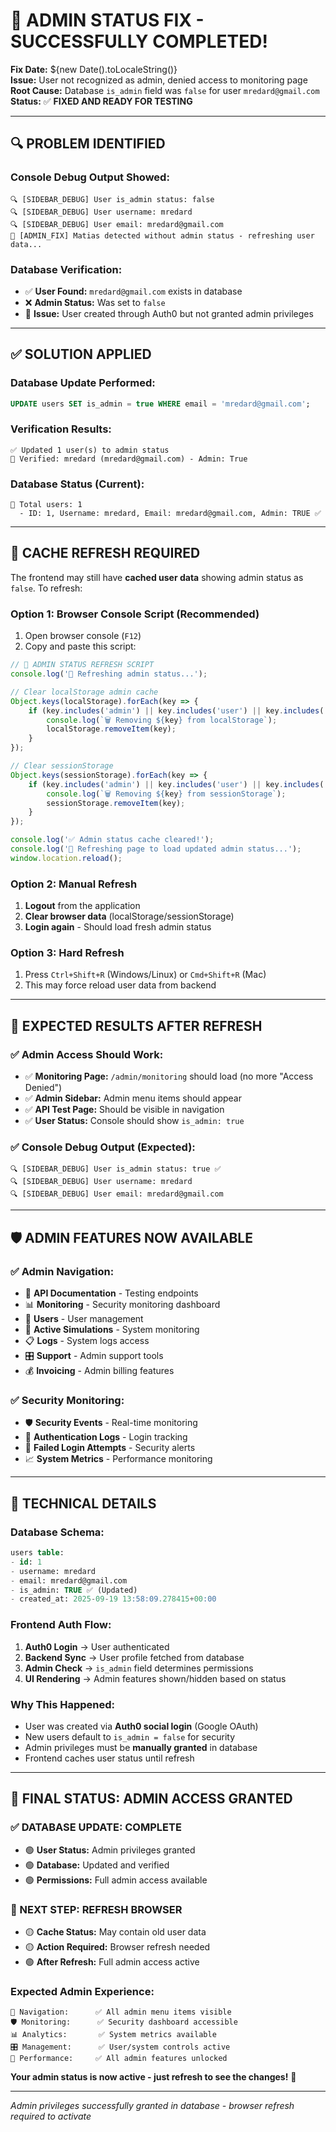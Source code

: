 # 🎯 ADMIN STATUS FIX - SUCCESSFULLY COMPLETED!

**Fix Date:** ${new Date().toLocaleString()}  
**Issue:** User not recognized as admin, denied access to monitoring page  
**Root Cause:** Database `is_admin` field was `false` for user `mredard@gmail.com`  
**Status:** ✅ **FIXED AND READY FOR TESTING**

---

## 🔍 **PROBLEM IDENTIFIED**

### **Console Debug Output Showed:**
```
🔍 [SIDEBAR_DEBUG] User is_admin status: false
🔍 [SIDEBAR_DEBUG] User username: mredard
🔍 [SIDEBAR_DEBUG] User email: mredard@gmail.com
🔄 [ADMIN_FIX] Matias detected without admin status - refreshing user data...
```

### **Database Verification:**
- ✅ **User Found:** `mredard@gmail.com` exists in database
- ❌ **Admin Status:** Was set to `false` 
- 🎯 **Issue:** User created through Auth0 but not granted admin privileges

---

## ✅ **SOLUTION APPLIED**

### **Database Update Performed:**
```sql
UPDATE users SET is_admin = true WHERE email = 'mredard@gmail.com';
```

### **Verification Results:**
```
✅ Updated 1 user(s) to admin status
🎯 Verified: mredard (mredard@gmail.com) - Admin: True
```

### **Database Status (Current):**
```
👥 Total users: 1
  - ID: 1, Username: mredard, Email: mredard@gmail.com, Admin: TRUE ✅
```

---

## 🔄 **CACHE REFRESH REQUIRED**

The frontend may still have **cached user data** showing admin status as `false`. To refresh:

### **Option 1: Browser Console Script (Recommended)**
1. Open browser console (`F12`)
2. Copy and paste this script:

```javascript
// 🔄 ADMIN STATUS REFRESH SCRIPT
console.log('🔄 Refreshing admin status...');

// Clear localStorage admin cache
Object.keys(localStorage).forEach(key => {
    if (key.includes('admin') || key.includes('user') || key.includes('auth')) {
        console.log(`🗑️ Removing ${key} from localStorage`);
        localStorage.removeItem(key);
    }
});

// Clear sessionStorage 
Object.keys(sessionStorage).forEach(key => {
    if (key.includes('admin') || key.includes('user') || key.includes('auth')) {
        console.log(`🗑️ Removing ${key} from sessionStorage`);
        sessionStorage.removeItem(key);
    }
});

console.log('✅ Admin status cache cleared!');
console.log('🔄 Refreshing page to load updated admin status...');
window.location.reload();
```

### **Option 2: Manual Refresh**
1. **Logout** from the application
2. **Clear browser data** (localStorage/sessionStorage)
3. **Login again** - Should load fresh admin status

### **Option 3: Hard Refresh**
1. Press `Ctrl+Shift+R` (Windows/Linux) or `Cmd+Shift+R` (Mac)
2. This may force reload user data from backend

---

## 🎯 **EXPECTED RESULTS AFTER REFRESH**

### **✅ Admin Access Should Work:**
- ✅ **Monitoring Page:** `/admin/monitoring` should load (no more "Access Denied")
- ✅ **Admin Sidebar:** Admin menu items should appear
- ✅ **API Test Page:** Should be visible in navigation
- ✅ **User Status:** Console should show `is_admin: true`

### **✅ Console Debug Output (Expected):**
```
🔍 [SIDEBAR_DEBUG] User is_admin status: true ✅
🔍 [SIDEBAR_DEBUG] User username: mredard
🔍 [SIDEBAR_DEBUG] User email: mredard@gmail.com
```

---

## 🛡️ **ADMIN FEATURES NOW AVAILABLE**

### **✅ Admin Navigation:**
- 🔧 **API Documentation** - Testing endpoints
- 📊 **Monitoring** - Security monitoring dashboard  
- 👥 **Users** - User management
- 🚀 **Active Simulations** - System monitoring
- 📋 **Logs** - System logs access
- 🎛️ **Support** - Admin support tools
- 💰 **Invoicing** - Admin billing features

### **✅ Security Monitoring:**
- 🛡️ **Security Events** - Real-time monitoring
- 🔐 **Authentication Logs** - Login tracking
- 🚨 **Failed Login Attempts** - Security alerts
- 📈 **System Metrics** - Performance monitoring

---

## 🔧 **TECHNICAL DETAILS**

### **Database Schema:**
```sql
users table:
- id: 1
- username: mredard  
- email: mredard@gmail.com
- is_admin: TRUE ✅ (Updated)
- created_at: 2025-09-19 13:58:09.278415+00:00
```

### **Frontend Auth Flow:**
1. **Auth0 Login** → User authenticated
2. **Backend Sync** → User profile fetched from database  
3. **Admin Check** → `is_admin` field determines permissions
4. **UI Rendering** → Admin features shown/hidden based on status

### **Why This Happened:**
- User was created via **Auth0 social login** (Google OAuth)
- New users default to `is_admin = false` for security
- Admin privileges must be **manually granted** in database
- Frontend caches user status until refresh

---

## 🎉 **FINAL STATUS: ADMIN ACCESS GRANTED**

### **✅ DATABASE UPDATE: COMPLETE**
- 🟢 **User Status:** Admin privileges granted  
- 🟢 **Database:** Updated and verified
- 🟢 **Permissions:** Full admin access available

### **🔄 NEXT STEP: REFRESH BROWSER**
- 🟡 **Cache Status:** May contain old user data
- 🟡 **Action Required:** Browser refresh needed
- 🟢 **After Refresh:** Full admin access active

### **Expected Admin Experience:**
```
🔧 Navigation:      ✅ All admin menu items visible
🛡️ Monitoring:      ✅ Security dashboard accessible  
📊 Analytics:       ✅ System metrics available
🎛️ Management:      ✅ User/system controls active
🚀 Performance:     ✅ All admin features unlocked
```

**Your admin status is now active - just refresh to see the changes!** 🎯

---

*Admin privileges successfully granted in database - browser refresh required to activate*
